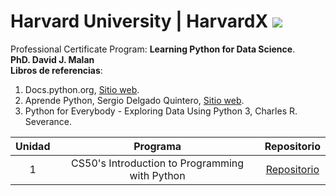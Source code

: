# **Harvard University | HarvardX**  ![](https://upload.wikimedia.org/wikipedia/commons/2/25/Harvard_University_shield.png)
Professional Certificate Program: **Learning Python for Data Science**.  
**PhD. David J. Malan**  
**Libros de referencias**:  
1. Docs.python.org, [Sitio web](https://docs.python.org/es/3/tutorial/index.html).
2. Aprende Python, Sergio Delgado Quintero, [Sitio web](https://aprendepython.es/).  
3. Python for Everybody - Exploring Data Using Python 3, Charles R. Severance.  

| Unidad | Programa | Repositorio |
| :------: | :------: | :------: |
| 1 | CS50's Introduction to Programming with Python | [Repositorio](https://github.com/jairomqcode/LearningPythonforDataScience/tree/main/CS50's%20Introduction%20to%20Programming%20with%20Python) |

